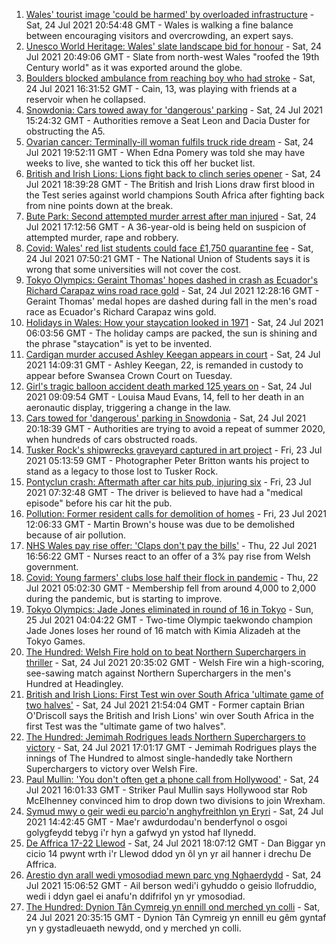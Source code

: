 1. [Wales' tourist image 'could be harmed' by overloaded infrastructure](https://www.bbc.co.uk/news/uk-wales-57898837) - Sat, 24 Jul 2021 20:54:48 GMT - Wales is walking a fine balance between encouraging visitors and overcrowding, an expert says.
2. [Unesco World Heritage: Wales' slate landscape bid for honour](https://www.bbc.co.uk/news/uk-wales-57945263) - Sat, 24 Jul 2021 20:49:06 GMT - Slate from north-west Wales "roofed the 19th Century world" as it was exported around the globe.
3. [Boulders blocked ambulance from reaching boy who had stroke](https://www.bbc.co.uk/news/uk-wales-57955017) - Sat, 24 Jul 2021 16:31:52 GMT - Cain, 13, was playing with friends at a reservoir when he collapsed.
4. [Snowdonia: Cars towed away for 'dangerous' parking](https://www.bbc.co.uk/news/uk-wales-57956288) - Sat, 24 Jul 2021 15:24:32 GMT - Authorities remove a Seat Leon and Dacia Duster for obstructing the A5.
5. [Ovarian cancer: Terminally-ill woman fulfils truck ride dream](https://www.bbc.co.uk/news/uk-wales-57945259) - Sat, 24 Jul 2021 19:52:11 GMT - When Edna Pomery was told she may have weeks to live, she wanted to tick this off her bucket list.
6. [British and Irish Lions: Lions fight back to clinch series opener](https://www.bbc.co.uk/sport/rugby-union/57955588) - Sat, 24 Jul 2021 18:39:28 GMT - The British and Irish Lions draw first blood in the Test series against world champions South Africa after fighting back from nine points down at the break.
7. [Bute Park: Second attempted murder arrest after man injured](https://www.bbc.co.uk/news/uk-wales-57956439) - Sat, 24 Jul 2021 17:12:56 GMT - A 36-year-old is being held on suspicion of attempted murder, rape and robbery.
8. [Covid: Wales' red list students could face £1,750 quarantine fee](https://www.bbc.co.uk/news/uk-wales-57929224) - Sat, 24 Jul 2021 07:50:21 GMT - The National Union of Students says it is wrong that some universities will not cover the cost.
9. [Tokyo Olympics: Geraint Thomas' hopes dashed in crash as Ecuador's Richard Carapaz wins road race gold](https://www.bbc.co.uk/sport/olympics/57952349) - Sat, 24 Jul 2021 12:28:16 GMT - Geraint Thomas' medal hopes are dashed during fall in the men's road race as Ecuador's Richard Carapaz wins gold.
10. [Holidays in Wales: How your staycation looked in 1971](https://www.bbc.co.uk/news/uk-wales-57918491) - Sat, 24 Jul 2021 06:03:56 GMT - The holiday camps are packed, the sun is shining and the phrase "staycation" is yet to be invented.
11. [Cardigan murder accused Ashley Keegan appears in court](https://www.bbc.co.uk/news/uk-wales-57956292) - Sat, 24 Jul 2021 14:09:31 GMT - Ashley Keegan, 22, is remanded in custody to appear before Swansea Crown Court on Tuesday.
12. [Girl's tragic balloon accident death marked 125 years on](https://www.bbc.co.uk/news/uk-wales-57932076) - Sat, 24 Jul 2021 09:09:54 GMT - Louisa Maud Evans, 14, fell to her death in an aeronautic display, triggering a change in the law.
13. [Cars towed for 'dangerous' parking in Snowdonia](https://www.bbc.co.uk/news/uk-wales-57956443) - Sat, 24 Jul 2021 20:18:39 GMT - Authorities are trying to avoid a repeat of summer 2020, when hundreds of cars obstructed roads.
14. [Tusker Rock's shipwrecks graveyard captured in art project](https://www.bbc.co.uk/news/uk-wales-57918489) - Fri, 23 Jul 2021 05:13:59 GMT - Photographer Peter Britton wants his project to stand as a legacy to those lost to Tusker Rock.
15. [Pontyclun crash: Aftermath after car hits pub, injuring six](https://www.bbc.co.uk/news/uk-wales-57939709) - Fri, 23 Jul 2021 07:32:48 GMT - The driver is believed to have had a "medical episode" before his car hit the pub.
16. [Pollution: Former resident calls for demolition of homes](https://www.bbc.co.uk/news/uk-wales-57941020) - Fri, 23 Jul 2021 12:06:33 GMT - Martin Brown's house was due to be demolished because of air pollution.
17. [NHS Wales pay rise offer: 'Claps don't pay the bills'](https://www.bbc.co.uk/news/uk-wales-57932294) - Thu, 22 Jul 2021 16:56:22 GMT - Nurses react to an offer of a 3% pay rise from Welsh government.
18. [Covid: Young farmers' clubs lose half their flock in pandemic](https://www.bbc.co.uk/news/uk-wales-57923766) - Thu, 22 Jul 2021 05:02:30 GMT - Membership fell from around 4,000 to 2,000 during the pandemic, but is starting to improve.
19. [Tokyo Olympics: Jade Jones eliminated in round of 16 in Tokyo](https://www.bbc.co.uk/sport/olympics/57958917) - Sun, 25 Jul 2021 04:04:22 GMT - Two-time Olympic taekwondo champion Jade Jones loses her round of 16 match with Kimia Alizadeh at the Tokyo Games.
20. [The Hundred: Welsh Fire hold on to beat Northern Superchargers in thriller](https://www.bbc.co.uk/sport/cricket/57955648) - Sat, 24 Jul 2021 20:35:02 GMT - Welsh Fire win a high-scoring, see-sawing match against Northern Superchargers in the men's Hundred at Headingley.
21. [British and Irish Lions: First Test win over South Africa 'ultimate game of two halves'](https://www.bbc.co.uk/sport/rugby-union/57958188) - Sat, 24 Jul 2021 21:54:04 GMT - Former captain Brian O'Driscoll says the British and Irish Lions' win over South Africa in the first Test was the "ultimate game of two halves".
22. [The Hundred: Jemimah Rodrigues leads Northern Superchargers to victory](https://www.bbc.co.uk/sport/cricket/57955128) - Sat, 24 Jul 2021 17:01:17 GMT - Jemimah Rodrigues plays the innings of The Hundred to almost single-handedly take Northern Superchargers to victory over Welsh Fire.
23. [Paul Mullin: 'You don't often get a phone call from Hollywood'](https://www.bbc.co.uk/sport/football/57956732) - Sat, 24 Jul 2021 16:01:33 GMT - Striker Paul Mullin says Hollywood star Rob McElhenney convinced him to drop down two divisions to join Wrexham.
24. [Symud mwy o geir wedi eu parcio'n anghyfreithlon yn Eryri](https://www.bbc.co.uk/newyddion/57955662) - Sat, 24 Jul 2021 14:42:45 GMT - Mae'r awdurdodau'n benderfynol o osgoi golygfeydd tebyg i'r hyn a gafwyd yn ystod haf llynedd.
25. [De Affrica 17-22 Llewod](https://www.bbc.co.uk/newyddion/57955664) - Sat, 24 Jul 2021 18:07:12 GMT - Dan Biggar yn cicio 14 pwynt wrth i'r Llewod ddod yn ôl yn yr ail hanner i drechu De Affrica.
26. [Arestio dyn arall wedi ymosodiad mewn parc yng Nghaerdydd](https://www.bbc.co.uk/newyddion/57955663) - Sat, 24 Jul 2021 15:06:52 GMT - Ail berson wedi'i gyhuddo o geisio llofruddio, wedi i ddyn gael ei anafu'n ddifrifol yn yr ymosodiad.
27. [The Hundred: Dynion Tân Cymreig yn ennill ond merched yn colli](https://www.bbc.co.uk/newyddion/57955665) - Sat, 24 Jul 2021 20:35:15 GMT - Dynion Tân Cymreig yn ennill eu gêm gyntaf yn y gystadleuaeth newydd, ond y merched yn colli.
